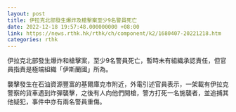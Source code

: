 ```yaml
---
layout: post
title: 伊拉克北部發生爆炸及槍擊案至少9名警員死亡
date: 2022-12-18 19:57:48.000000000 +08:00
link: https://news.rthk.hk/rthk/ch/component/k2/1680407-20221218.htm
categories: rthk
---
```


伊拉克北部發生爆炸和槍擊案，至少9名警員死亡，暫時未有組織承認責任，但官員指責是極端組織「伊斯蘭國」所為。

襲擊發生在石油資源豐富的基爾庫克市附近，外電引述官員表示，一架載有伊拉克警察的貨車遇到炸彈襲擊，之後有人向他們開槍，警方打死一名施襲者，並追捕其他疑犯，事件中亦有兩名警員重傷。
